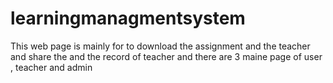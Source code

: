 # learningmanagmentsystem
This web page is mainly for to  download the assignment  and the teacher and share the and the record of teacher and there are 3 maine page of user , teacher and admin
